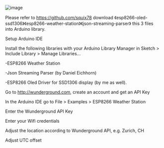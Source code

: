 ![image](https://github.com/lspoplove/D-duino/blob/master/Documents/IMG_2511.JPG)

Please refer to https://github.com/squix78
download 《esp8266-oled-ssd1306》《esp8266-weather-station》《json-streaming-parser》 this 3 files into Arduino library.

Setup Arduino IDE

Install the following libraries with your Arduino Library Manager in Sketch > Include Library > Manage Libraries...

-ESP8266 Weather Station

-Json Streaming Parser (by Daniel Eichhorn)

-ESP8266 Oled Driver for SSD1306 display (by me as well).


Go to http://wunderground.com, create an account and get an API Key

In the Arduino IDE go to File > Examples > ESP8266 Weather Station

Enter the Wunderground API Key

Enter your Wifi credentials

Adjust the location according to Wunderground API, e.g. Zurich, CH

Adjust UTC offset
